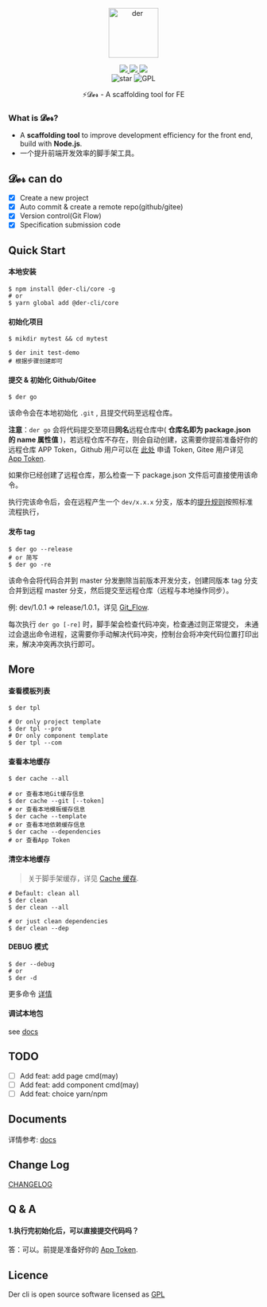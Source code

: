 <p align="center">
	<img width='100px' src='https://cdn.jsdelivr.net/gh/yesmore/img/img/logo-der.png' alt='der'/>
</p>
<p align="center">
    <a href="https://www.npmjs.org/package/@der-cli/core" target='_blank'>
    	<img src="https://img.shields.io/npm/v/@der-cli/core?style=flat-square">
    </a>
    <a href="https://npmcharts.com/compare/@der-cli/core?minimal=true" target='_blank'>
    	<img src="https://img.shields.io/npm/dt/@der-cli/core?style=flat-square">
    </a>
    <a href="https://www.lernajs.cn/" target='_blank'>
    	<img src="https://img.shields.io/badge/maintained%20with-lerna-cc00ff.svg?style=flat-square">
    </a>
    <br>
    <img src="https://img.shields.io/github/stars/der-cli/der-cli.svg?logo=github&style=flat-square" alt="star"/>
	<img src="https://img.shields.io/github/license/der-cli/der-cli?style=flat-square" alt="GPL"/>
</p>
<p align="center">⚡𝓓𝓮𝓻 - A scaffolding tool for FE</p>

### What is 𝓓𝓮𝓻?

- A **scaffolding tool** to improve development efficiency for the front end, build with **Node.js**.
- 一个提升前端开发效率的脚手架工具。

## 𝓓𝓮𝓻 can do

- [x] Create a new project
- [x] Auto commit & create a remote repo(github/gitee)
- [x] Version control(Git Flow)
- [x] Specification submission code

## Quick Start

#### 本地安装

```shell
$ npm install @der-cli/core -g
# or
$ yarn global add @der-cli/core
```

#### 初始化项目

```shell
$ mikdir mytest && cd mytest

$ der init test-demo
# 根据步骤创建即可
```

#### 提交 & 初始化 Github/Gitee

```shell
$ der go
```

该命令会在本地初始化 `.git` , 且提交代码至远程仓库。

**注意**：`der go` 会将代码提交至项目**同名**远程仓库中( **仓库名即为 package.json 的 name 属性值** )，若远程仓库不存在，则会自动创建，这需要你提前准备好你的远程仓库 APP Token，Github 用户可以在 [此处](https://github.com/settings/tokens) 申请 Token, Gitee 用户详见 [App Token](https://github.com/der-cli/cli/blob/master/docs/Documents.md#App-Token).

如果你已经创建了远程仓库，那么检查一下 package.json 文件后可直接使用该命令。

执行完该命令后，会在远程产生一个 `dev/x.x.x` 分支，版本的[提升规则]()按照标准流程执行，

#### 发布 tag

```shell
$ der go --release
# or 简写
$ der go -re
```

该命令会将代码合并到 master 分发删除当前版本开发分支，创建同版本 tag 分支合并到远程 master 分支，然后提交至远程仓库（远程与本地操作同步）。

例: dev/1.0.1 => release/1.0.1，详见 [Git_Flow](https://github.com/der-cli/cli/blob/master/docs/Documents.md#Git-Flow-自动化).

每次执行 `der go [-re]` 时，脚手架会检查代码冲突，检查通过则正常提交， 未通过会退出命令进程，这需要你手动解决代码冲突，控制台会将冲突代码位置打印出来，解决冲突再次执行即可。

## More

#### 查看模板列表

```shell
$ der tpl

# Or only project template
$ der tpl --pro
# Or only component template
$ der tpl --com
```

#### 查看本地缓存

```shell
$ der cache --all

# or 查看本地Git缓存信息
$ der cache --git [--token]
# or 查看本地模板缓存信息
$ der cache --template
# or 查看本地依赖缓存信息
$ der cache --dependencies
# or 查看App Token

```

#### 清空本地缓存

> 关于脚手架缓存，详见 [Cache 缓存](https://github.com/der-cli/cli/blob/master/docs/Documents.md#Cache-缓存).

```shell
# Default: clean all
$ der clean
$ der clean --all

# or just clean dependencies
$ der clean --dep
```

#### DEBUG 模式

```shell
$ der --debug
# or
$ der -d
```

更多命令 [详情](https://github.com/der-cli/cli/blob/master/docs/Documents.md)

#### 调试本地包

see [docs](./docs/Documents.md)

## TODO

- [ ] Add feat: add page cmd(may)
- [ ] Add feat: add component cmd(may)
- [ ] Add feat: choice yarn/npm

## Documents

详情参考: [docs](https://github.com/der-cli/cli/blob/master/docs/Documents.md)

## Change Log

[CHANGELOG](./CHANGELOG.md)

## Q & A

#### 1.执行完初始化后，可以直接提交代码吗？

答：可以。前提是准备好你的 [App Token](https://github.com/der-cli/cli/blob/master/docs/Documents.md#App-Token).

## Licence

Der cli is open source software licensed as [GPL](LICENSE)
